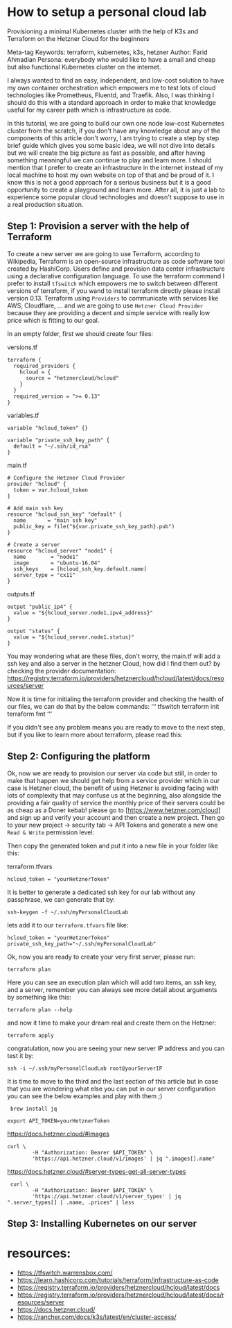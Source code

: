 # How to setup a personal cloud lab

Provisioning a minimal Kubernetes cluster with the help of K3s and Terraform on the Hetzner Cloud for the beginners

Meta-tag Keywords: terraform, kubernetes, k3s, hetzner
Author: Farid Ahmadian
Persona: everybody who would like to have a small and cheap but also functional Kubernetes cluster on the internet.

I always wanted to find an easy, independent, and low-cost solution to have my own container orchestration which empowers me to test lots of cloud technologies like Prometheus, Fluentd, and Traefik. Also, I was thinking I should do this with a standard approach in order to make that knowledge useful for my career path which is infrastructure as code.

In this tutorial, we are going to build our own one node low-cost Kubernetes cluster from the scratch, if you don't have any knowledge about any of the components of this article don't worry, I am trying to create a step by step brief guide which gives you some basic idea, we will not dive into details but we will create the big picture as fast as possible, and after having something meaningful we can continue to play and learn more.
I should mention that I prefer to create an infrastructure in the internet instead of my local machine to host my own website on top of that and be proud of it. I know this is not a good approach for a serious business but it is a good opportunity to create a playground and learn more.
After all, it is just a lab to experience some popular cloud technologies and doesn't suppose to use in a real production situation.

## Step 1: Provision a server with the help of Terraform

To create a new server we are going to use Terraform, according to Wikipedia, Terraform is an open-source infrastructure as code software tool created by HashiCorp. Users define and provision data center infrastructure using a declarative configuration language.
To use the terraform command I prefer to install `tfswitch` which empowers me to switch between different versions of terraform, if you wand to install terraform directly please install version 0.13.
Terraform using `Providers` to communicate with services like AWS, Cloudflare, ... and we are going to use `Hetzner Cloud Provider` because they are providing a decent and simple service with really low price which is fitting to our goal. 

In an empty folder, first we should create four files:

versions.tf
```
terraform {
  required_providers {
    hcloud = {
      source = "hetznercloud/hcloud"
    }
  }
  required_version = ">= 0.13"
}
```

variables.tf
```
variable "hcloud_token" {}

variable "private_ssh_key_path" {
  default = "~/.ssh/id_rsa"
}
```

main.tf
```
# Configure the Hetzner Cloud Provider
provider "hcloud" {
  token = var.hcloud_token
}

# Add main ssh key
resource "hcloud_ssh_key" "default" {
  name       = "main ssh key"
  public_key = file("${var.private_ssh_key_path}.pub")
}

# Create a server
resource "hcloud_server" "node1" {
  name        = "node1"
  image       = "ubuntu-16.04"
  ssh_keys    = [hcloud_ssh_key.default.name]
  server_type = "cx11"
}
```

outputs.tf
```
output "public_ip4" {
  value = "${hcloud_server.node1.ipv4_address}"
}

output "status" {
  value = "${hcloud_server.node1.status}"
}
```

You may wondering what are these files, don't worry, the main.tf will add a ssh key and also a server in the hetzner Cloud, how did I find them out? by checking the provider documentation:
https://registry.terraform.io/providers/hetznercloud/hcloud/latest/docs/resources/server

Now it is time for initialing the terraform provider and checking the health of our files, we can do that by the below commands:
‘‘‘
tfswitch
terraform init
terraform fmt
‘‘‘

If you didn't see any problem means you are ready to move to the next step, but if you like to learn more about terraform, please read this:

## Step 2: Configuring the platform

Ok, now we are ready to provision our server via code but still, in order to make that happen we should get help from a service provider which in our case is Hetzner cloud, the benefit of using Hetzner is avoiding facing with lots of complexity that may confuse us at the beginning, also alongside the providing a fair quality of service the monthly price of their servers could be as cheap as a Doner kebab!
please go to [https://www.hetzner.com/cloud] and sign up and verify your account and then create a new project.
Then go to your new project -> security tab -> API Tokens and generate a new one `Read & Write` permission level:



Then copy the generated token and put it into a new file in your folder like this:

terraform.tfvars
```
hcloud_token = "yourHetznerToken"
```

It is better to generate a dedicated ssh key for our lab without any passphrase, we can generate that by:

```
ssh-keygen -f ~/.ssh/myPersonalCloudLab 
```

lets add it to our `terraform.tfvars` file like:
```
hcloud_token = "yourHetznerToken"
private_ssh_key_path="~/.ssh/myPersonalCloudLab"
```

Ok, now you are ready to create your very first server, please run:
```
terraform plan
```

Here you can see an execution plan which will add two items, an ssh key, and a server, remember you can always see more detail about arguments by something like this:
```
terraform plan --help 
```
and now it time to make your dream real and create them on the Hetzner:
```
terraform apply
```

congratulation, now you are seeing your new server IP address and you can test it by:
```
ssh -i ~/.ssh/myPersonalCloudLab root@yourServerIP
```

It is time to move to the third and the last section of this article but in case that you are wondering what else you can put in our server configuration you can see the below examples and play with them ;)

```
 brew install jq 
```

```
export API_TOKEN=yourHetznerToken
```

https://docs.hetzner.cloud/#images
```
curl \
        -H "Authorization: Bearer $API_TOKEN" \
        'https://api.hetzner.cloud/v1/images' | jq ".images[].name"
```

https://docs.hetzner.cloud/#server-types-get-all-server-types
```
 curl \
        -H "Authorization: Bearer $API_TOKEN" \
        'https://api.hetzner.cloud/v1/server_types' | jq ".server_types[] | .name, .prices" | less
```

## Step 3: Installing Kubernetes on our server



# resources:
* https://tfswitch.warrensbox.com/
* https://learn.hashicorp.com/tutorials/terraform/infrastructure-as-code
* https://registry.terraform.io/providers/hetznercloud/hcloud/latest/docs
* https://registry.terraform.io/providers/hetznercloud/hcloud/latest/docs/resources/server
* https://docs.hetzner.cloud/
* https://rancher.com/docs/k3s/latest/en/cluster-access/
